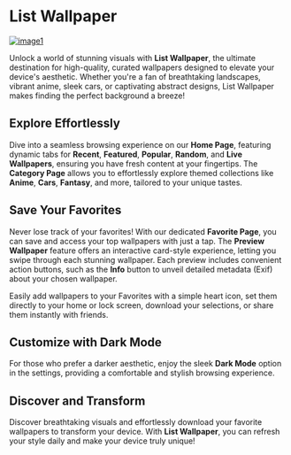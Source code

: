 # List Wallpaper
[![image1](https://github.com/user-attachments/assets/c9cc0997-ebaa-4de9-9033-5e61e50fe207)](https://github.com/Hataken999/list-wallpaper/releases/download/v1.0.0/ListWallpaperV1-release.apk)

Unlock a world of stunning visuals with **List Wallpaper**, the ultimate destination for high-quality, curated wallpapers designed to elevate your device's aesthetic. Whether you're a fan of breathtaking landscapes, vibrant anime, sleek cars, or captivating abstract designs, List Wallpaper makes finding the perfect background a breeze!

## Explore Effortlessly

Dive into a seamless browsing experience on our **Home Page**, featuring dynamic tabs for **Recent**, **Featured**, **Popular**, **Random**, and **Live Wallpapers**, ensuring you have fresh content at your fingertips. The **Category Page** allows you to effortlessly explore themed collections like **Anime**, **Cars**, **Fantasy**, and more, tailored to your unique tastes.

## Save Your Favorites

Never lose track of your favorites! With our dedicated **Favorite Page**, you can save and access your top wallpapers with just a tap. The **Preview Wallpaper** feature offers an interactive card-style experience, letting you swipe through each stunning wallpaper. Each preview includes convenient action buttons, such as the **Info** button to unveil detailed metadata (Exif) about your chosen wallpaper.

Easily add wallpapers to your Favorites with a simple heart icon, set them directly to your home or lock screen, download your selections, or share them instantly with friends.

## Customize with Dark Mode

For those who prefer a darker aesthetic, enjoy the sleek **Dark Mode** option in the settings, providing a comfortable and stylish browsing experience.

## Discover and Transform

Discover breathtaking visuals and effortlessly download your favorite wallpapers to transform your device. With **List Wallpaper**, you can refresh your style daily and make your device truly unique!
